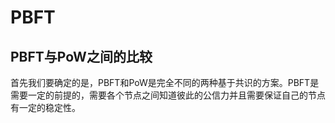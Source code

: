 # PBFT

## PBFT与PoW之间的比较

首先我们要确定的是，PBFT和PoW是完全不同的两种基于共识的方案。PBFT是需要一定的前提的，需要各个节点之间知道彼此的公信力并且需要保证自己的节点有一定的稳定性。

